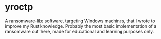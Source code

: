 # yroctp
A ransomware-like software, targeting Windows machines, that I wrote to improve my Rust knowledge.
Probably the most basic implementation of a ransomware out there, made for educational and learning purposes only.
